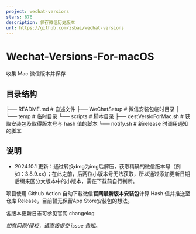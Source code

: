 ```yaml
---
project: wechat-versions
stars: 676
description: 保存微信历史版本
url: https://github.com/zsbai/wechat-versions
---
```


Wechat-Versions-For-macOS
=========================

收集 Mac 微信版本并保存

目录结构
----

├── README.md # 自述文件
├── WeChatSetup # 微信安装包临时目录
│   └── temp # 临时目录
└── scripts   # 脚本目录
    ├── destVersioForMac.sh # 获取安装包及取得版本号与 hash 值的脚本
    └── notify.sh # 新release 时调用通知的脚本

说明
--

-   2024.10.1 更新：通过转换dmg为img后解压，获取精确的微信版本号（例如：3.8.9.xx）；在此之前，后两位小版本号无法获取，所以通过添加更新日期后缀来区分大版本中的小版本，需在下载前自行判断。

项目使用 Github Action 自动下载微信**官网最新版本安装包**计算 Hash 值并推送至仓库 Release，目前暂无保留App Store安装包的想法。

各版本更新日志可参见官网 changelog

_如有问题/侵权，请直接提交 issue 告知。_
